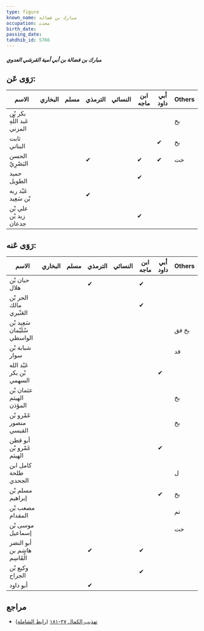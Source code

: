 ```yaml
---
type: figure
known_name: مبارك بن فضالة
occupation: محدث
birth_date:
passing_date:
tahdhib_id: 5766
---
```

##### مبارك بن فضالة بن أبي أمية القرشي العدوي

## رَوَى عَن:
| الاسم                       | البخاري | مسلم | الترمذي | النسائي | ابن ماجه | أبي داود | Others |
| --------------------------- | ------- | ---- | ------- | ------- | -------- | -------- | ------ |
| بكر بْن عَبد اللَّهِ المزني |         |      |         |         |          |          | بخ     |
| ثابت البناني                |         |      |         |         |          | ✔        | بخ     |
| الحسن البَصْرِيّ            |         |      | ✔       |         | ✔        | ✔        | خت     |
| حميد الطويل                 |         |      |         |         | ✔        |          |        |
| عَبْد ربه بْن سَعِيد        |         |      | ✔       |         |          |          |        |
| علي بْن زيد بْن جدعان       |         |      |         |         | ✔        |          |        |
## رَوَى عَنه:
| الاسم                        | البخاري | مسلم | الترمذي | النسائي | ابن ماجه | أبي داود | Others |
| ---------------------------- | ------- | ---- | ------- | ------- | -------- | -------- | ------ |
| حبان بْن هلال                |         |      | ✔       |         | ✔        |          |        |
| الحر بْن مالك العَنْبري      |         |      |         |         | ✔        |          |        |
| سَعِيد بْن سُلَيْمان الواسطي |         |      |         |         |          |          | بخ فق  |
| شبابة بْن سوار               |         |      |         |         |          |          | قد     |
| عَبْد الله بْن بكر السهمي    |         |      |         |         |          | ✔        |        |
| عثمان بْن الهيثم المؤذن      |         |      |         |         |          |          | بخ     |
| عَمْرو بْن منصور القيسي      |         |      |         |         |          |          | بخ     |
| أبو قطن عَمْرو بْن الهيثم    |         |      |         |         |          | ✔        |        |
| كامل ابن طلحة الجحدي         |         |      |         |         |          |          | ل      |
| مسلم بْن إبراهيم             |         |      |         |         |          | ✔        | بخ     |
| مصعب بْن المقدام             |         |      |         |         |          |          | تم     |
| موسى بْن إسماعيل             |         |      |         |         |          |          | خت     |
| أبو النضر هاشم بن الْقَاسِم  |         |      | ✔       |         | ✔        |          |        |
| وكيع بْن الجراح              |         |      |         |         | ✔        |          |        |
| أبو داود                     |         |      | ✔       |         |          |          |        |
## مراجع
- [تهذيب الكمال ٢٧-١٨١](obsidian://open?vault=Tahdhib-al-Kamal&file=Figures/٥٧٦٦-مبارك%20بن%20فضالة%20بن%20أبي%20أمية%20القرشي%20العدوي) ([رابط الشاملة](https://shamela.ws/book/3722/14570))